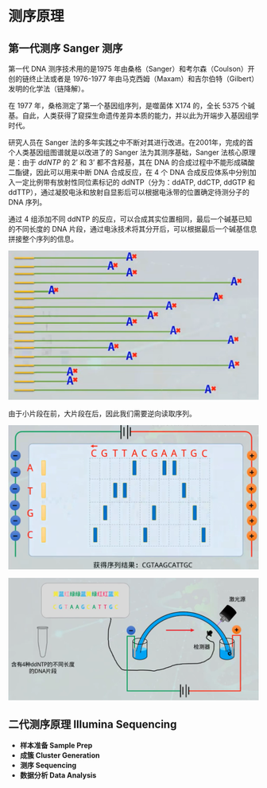 # 测序原理

## 第一代测序 Sanger 测序

第一代 DNA 测序技术用的是1975 年由桑格（Sanger）和考尔森（Coulson）开创的链终止法或者是 1976-1977 年由马克西姆（Maxam）和吉尔伯特（Gilbert）发明的化学法（链降解）。

在 1977 年，桑格测定了第一个基因组序列，是噬菌体 X174 的，全长 5375 个碱基。自此，人类获得了窥探生命遗传差异本质的能力，并以此为开端步入基因组学时代。

研究人员在 Sanger 法的多年实践之中不断对其进行改进。在2001年，完成的首个人类基因组图谱就是以改进了的 Sanger 法为其测序基础，Sanger 法核心原理是：由于 $ddNTP$ 的 $2’$ 和 $3’$ 都不含羟基，其在 DNA 的合成过程中不能形成磷酸二酯键，因此可以用来中断 DNA 合成反应，在 4 个 DNA 合成反应体系中分别加入一定比例带有放射性同位素标记的 ddNTP（分为：ddATP, ddCTP, ddGTP 和 ddTTP），通过凝胶电泳和放射自显影后可以根据电泳带的位置确定待测分子的 DNA 序列。

通过 4 组添加不同 ddNTP 的反应，可以合成其实位置相同，最后一个碱基已知的不同长度的 DNA 片段，通过电泳技术将其分开后，可以根据最后一个碱基信息拼接整个序列的信息。

![image-20221101223321915](测序原理.assets/image-20221101223321915.png)

由于小片段在前，大片段在后，因此我们需要逆向读取序列。

![image-20221101223449820](测序原理.assets/image-20221101223449820.png)

![image-20221101223556899](测序原理.assets/image-20221101223556899.png)

## 二代测序原理 Illumina Sequencing

+ **样本准备 Sample Prep**
+ **成簇 Cluster Generation**
+ **测序 Sequencing**
+ **数据分析 Data Analysis**

